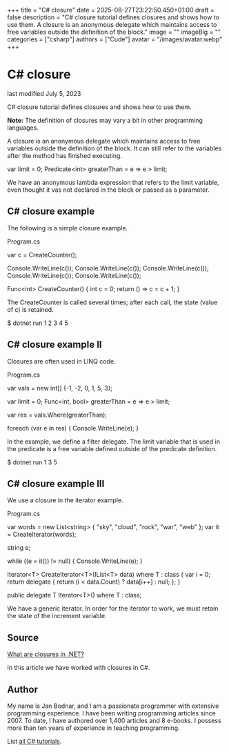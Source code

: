 +++
title = "C# closure"
date = 2025-08-27T23:22:50.450+01:00
draft = false
description = "C# closure tutorial defines closures and shows how to use them. A closure is an anonymous delegate which maintains access to free variables outside the definition of the block."
image = ""
imageBig = ""
categories = ["csharp"]
authors = ["Cude"]
avatar = "/images/avatar.webp"
+++

# C# closure

last modified July 5, 2023

 

C# closure tutorial defines closures and shows how to use them.

**Note:** The definition of closures may vary a bit in other
programming languages.

A closure is an anonymous delegate which maintains access to free variables
outside the definition of the block. It can still refer to the variables after
the method has finished executing.

var limit = 0;
Predicate&lt;int&gt; greaterThan = e =&gt; e &gt; limit;

We have an anonymous lambda expression that refers to the limit
variable, even thought it vas not declared in the block or passed as a
parameter.

## C# closure example

The following is a simple closure example.

Program.cs
  

var c = CreateCounter();

Console.WriteLine(c());
Console.WriteLine(c());
Console.WriteLine(c());
Console.WriteLine(c());
Console.WriteLine(c());

Func&lt;int&gt; CreateCounter()
{
    int c = 0;
    return () =&gt; c = c + 1;
}

The CreateCounter is called several times; after each call, the
state (value of c) is retained.

$ dotnet run
1
2
3
4
5

## C# closure example II

Closures are often used in LINQ code.

Program.cs
  

var vals = new int[] {-1, -2, 0, 1, 5, 3};

var limit = 0;
Func&lt;int, bool&gt; greaterThan = e =&gt; e &gt; limit;

var res = vals.Where(greaterThan);

foreach (var e in res)
{
    Console.WriteLine(e);
}

In the example, we define a filter delegate. The limit variable 
that is used in the predicate is a free variable defined outside of the 
predicate definition.

$ dotnet run 
1
3
5 

## C# closure example III

We use a closure in the iterator example.

Program.cs
  

var words = new List&lt;string&gt; { "sky", "cloud", "rock", "war", "web" };
var it = CreateIterator(words);

string e;

while ((e = it()) != null)
{
    Console.WriteLine(e);
}

Iterator&lt;T&gt; CreateIterator&lt;T&gt;(IList&lt;T&gt; data) where T : class
{
    var i = 0;
    return delegate { return (i &lt; data.Count) ? data[i++] : null; };
}

public delegate T Iterator&lt;T&gt;() where T : class;

We have a generic iterator. In order for the iterator to work, we must retain 
the state of the increment variable.

## Source

[What are closures in .NET?](https://stackoverflow.com/questions/428617/what-are-closures-in-net)

In this article we have worked with closures in C#.

## Author

My name is Jan Bodnar, and I am a passionate programmer with extensive
programming experience. I have been writing programming articles since 2007.
To date, I have authored over 1,400 articles and 8 e-books. I possess more
than ten years of experience in teaching programming.

List [all C# tutorials](/csharp/).
